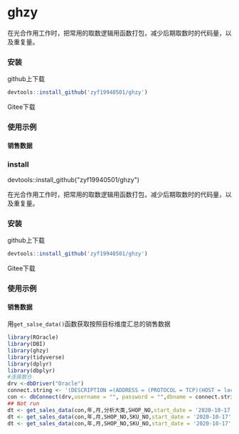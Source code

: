 # ghzy
在光合作用工作时，把常用的取数逻辑用函数打包，减少后期取数时的代码量，以及重复量。

### 安装

github上下载

```R
devtools::install_github('zyf19940501/ghzy')
```

Gitee下载



### 使用示例



#### 销售数据



### install 

devtools::install_github("zyf19940501/ghzy")

在光合作用工作时，把常用的取数逻辑用函数打包，减少后期取数时的代码量，以及重复量。



### 安装

github上下载

```R
devtools::install_github('zyf19940501/ghzy')
```

Gitee下载



### 使用示例



#### 销售数据

用`get_salse_data()`函数获取按照目标维度汇总的销售数据

``` r
library(ROracle)
library(DBI)
library(ghzy)
library(tidyverse)
library(dplyr)
library(dbplyr)
#连接数仓
drv <-dbDriver("Oracle")
connect.string <- '(DESCRIPTION =(ADDRESS = (PROTOCOL = TCP)(HOST = localhost)(PORT = 1521))(CONNECT_DATA = (SERVER = DEDICATED)(SERVICE_NAME = ghbi) ))'
con <- dbConnect(drv,username = "", password = "",dbname = connect.string)
## Not run
dt <- get_sales_data(con,年,月,分析大类,SHOP_NO,start_date = '2020-10-17',end_date = '2020-11-16',brand_name = '木九十事业部',category_name = c('镜架','太阳镜'))
dt <- get_sales_data(con,年,月,SHOP_NO,SKU_NO,start_date = '2020-10-17',end_date = '2020-11-16',brand_name = 'aojo事业部'，area_name = "华东")
dt <- get_sales_data(con,年,月,SHOP_NO,SKU_NO,start_date = '2020-10-17',end_date = '2020-11-16',brand_name = 'aojo事业部',channel_type = "直营")
```

